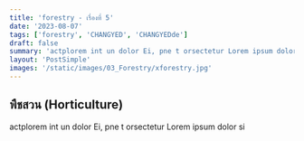 ```yaml
---
title: 'forestry - เรื่องที่ 5'
date: '2023-08-07'
tags: ['forestry', 'CHANGYED', 'CHANGYEDde']
draft: false
summary: 'actplorem int un dolor Ei, pne t orsectetur Lorem ipsum dolor si'
layout: 'PostSimple'
images: '/static/images/03_Forestry/xforestry.jpg'
---
```


## พืชสวน (Horticulture)
actplorem int un dolor Ei, pne t orsectetur Lorem ipsum dolor si
